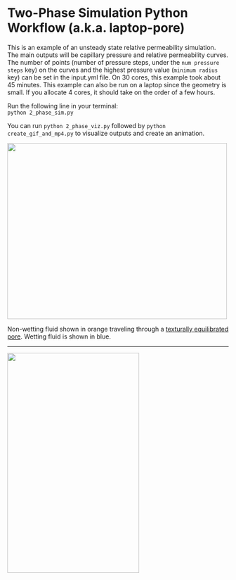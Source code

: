 # Two-Phase Simulation Python Workflow (a.k.a. laptop-pore)
This is an example of an unsteady state relative permeability simulation. The main outputs will be capillary pressure and relative permeability curves. The number of points (number of pressure steps, under the ```num pressure steps``` key) on the curves and the highest pressure value (```minimum radius``` key) can be set in the input.yml file. On 30 cores, this example took about 45 minutes. This example can also be run on a laptop since the geometry is small. If you allocate 4 cores, it should take on the order of a few hours.

Run the following line in your terminal:\
```python 2_phase_sim.py```

You can run ```python 2_phase_viz.py``` followed by ```python create_gif_and_mp4.py``` to visualize outputs and create an animation.

<img src=/illustrations/laptop_pore_lbm_animation.gif width="500" height="400">

Non-wetting fluid shown in orange traveling through a [texturally equilibrated pore](https://www.digitalrocksportal.org/projects/65). Wetting fluid is shown in blue.

----------------------------------------------------------------------------

<img src=/illustrations/laptop_pore_pc_and_relperm_curve.png width="300" height="500">
